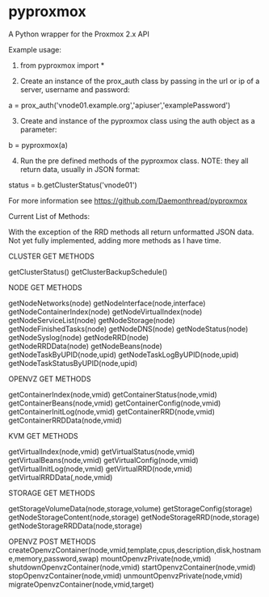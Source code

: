 pyproxmox
=========

A Python wrapper for the Proxmox 2.x API

Example usage:

1) from pyproxmox import *

2) Create an instance of the prox_auth class by passing in the
url or ip of a server, username and password:

a = prox_auth('vnode01.example.org','apiuser','examplePassword')

3) Create and instance of the pyproxmox class using the auth object as a parameter:

b = pyproxmox(a)

4) Run the pre defined methods of the pyproxmox class. NOTE: they all return data, usually in JSON format:

status = b.getClusterStatus('vnode01')

For more information see https://github.com/Daemonthread/pyproxmox

Current List of Methods:

With the exception of the RRD methods all return unformatted JSON data.
Not yet fully implemented, adding more methods as I have time.

CLUSTER GET METHODS

getClusterStatus()
getClusterBackupSchedule()

NODE GET METHODS

getNodeNetworks(node)
getNodeInterface(node,interface)
getNodeContainerIndex(node)
getNodeVirtualIndex(node)
getNodeServiceList(node)
getNodeStorage(node)
getNodeFinishedTasks(node)
getNodeDNS(node)
getNodeStatus(node)
getNodeSyslog(node)
getNodeRRD(node)   
getNodeRRDData(node)
getNodeBeans(node)
getNodeTaskByUPID(node,upid)
getNodeTaskLogByUPID(node,upid)
getNodeTaskStatusByUPID(node,upid)

OPENVZ GET METHODS

getContainerIndex(node,vmid)
getContainerStatus(node,vmid)
getContainerBeans(node,vmid)
getContainerConfig(node,vmid)
getContainerInitLog(node,vmid)
getContainerRRD(node,vmid)
getContainerRRDData(node,vmid)

KVM GET METHODS

getVirtualIndex(node,vmid)
getVirtualStatus(node,vmid)
getVirtualBeans(node,vmid)
getVirtualConfig(node,vmid)
getVirtualInitLog(node,vmid)
getVirtualRRD(node,vmid)
getVirtualRRDData(,node,vmid)

STORAGE GET METHODS

getStorageVolumeData(node,storage,volume)
getStorageConfig(storage)   
getNodeStorageContent(node,storage)
getNodeStorageRRD(node,storage)
getNodeStorageRRDData(node,storage)

OPENVZ POST METHODS
createOpenvzContainer(node,vmid,template,cpus,description,disk,hostname,memory,password,swap)
mountOpenvzPrivate(node,vmid)
shutdownOpenvzContainer(node,vmid)
startOpenvzContainer(node,vmid)
stopOpenvzContainer(node,vmid)
unmountOpenvzPrivate(node,vmid)
migrateOpenvzContainer(node,vmid,target)